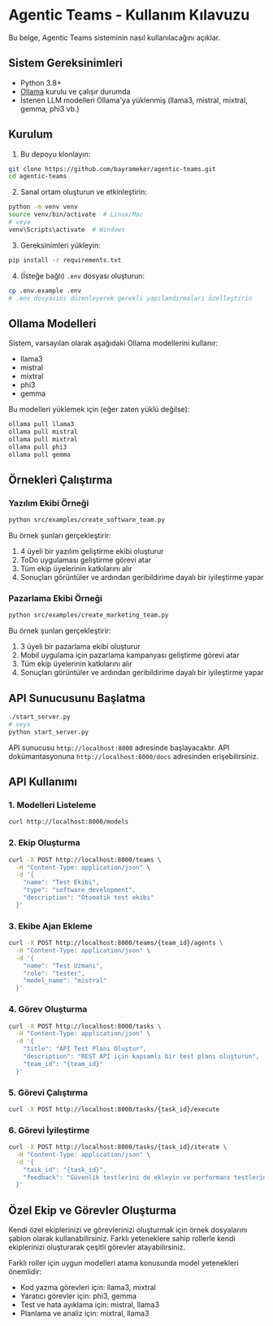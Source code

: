 # Agentic Teams - Kullanım Kılavuzu

Bu belge, Agentic Teams sisteminin nasıl kullanılacağını açıklar.

## Sistem Gereksinimleri

- Python 3.8+
- [Ollama](https://ollama.com/) kurulu ve çalışır durumda
- İstenen LLM modelleri Ollama'ya yüklenmiş (llama3, mistral, mixtral, gemma, phi3 vb.)

## Kurulum

1. Bu depoyu klonlayın:
```bash
git clone https://github.com/bayrameker/agentic-teams.git
cd agentic-teams
```

2. Sanal ortam oluşturun ve etkinleştirin:
```bash
python -m venv venv
source venv/bin/activate  # Linux/Mac
# veya
venv\Scripts\activate  # Windows
```

3. Gereksinimleri yükleyin:
```bash
pip install -r requirements.txt
```

4. (İsteğe bağlı) `.env` dosyası oluşturun:
```bash
cp .env.example .env
# .env dosyasını düzenleyerek gerekli yapılandırmaları özelleştirin
```

## Ollama Modelleri

Sistem, varsayılan olarak aşağıdaki Ollama modellerini kullanır:
- llama3
- mistral
- mixtral
- phi3
- gemma

Bu modelleri yüklemek için (eğer zaten yüklü değilse):

```bash
ollama pull llama3
ollama pull mistral
ollama pull mixtral
ollama pull phi3
ollama pull gemma
```

## Örnekleri Çalıştırma

### Yazılım Ekibi Örneği

```bash
python src/examples/create_software_team.py
```

Bu örnek şunları gerçekleştirir:
1. 4 üyeli bir yazılım geliştirme ekibi oluşturur
2. ToDo uygulaması geliştirme görevi atar
3. Tüm ekip üyelerinin katkılarını alır
4. Sonuçları görüntüler ve ardından geribildirime dayalı bir iyileştirme yapar

### Pazarlama Ekibi Örneği

```bash
python src/examples/create_marketing_team.py
```

Bu örnek şunları gerçekleştirir:
1. 3 üyeli bir pazarlama ekibi oluşturur
2. Mobil uygulama için pazarlama kampanyası geliştirme görevi atar
3. Tüm ekip üyelerinin katkılarını alır
4. Sonuçları görüntüler ve ardından geribildirime dayalı bir iyileştirme yapar

## API Sunucusunu Başlatma

```bash
./start_server.py
# veya
python start_server.py
```

API sunucusu `http://localhost:8000` adresinde başlayacaktır.
API dokümantasyonuna `http://localhost:8000/docs` adresinden erişebilirsiniz.

## API Kullanımı

### 1. Modelleri Listeleme

```bash
curl http://localhost:8000/models
```

### 2. Ekip Oluşturma

```bash
curl -X POST http://localhost:8000/teams \
  -H "Content-Type: application/json" \
  -d '{
    "name": "Test Ekibi",
    "type": "software_development",
    "description": "Otomatik test ekibi"
  }'
```

### 3. Ekibe Ajan Ekleme

```bash
curl -X POST http://localhost:8000/teams/{team_id}/agents \
  -H "Content-Type: application/json" \
  -d '{
    "name": "Test Uzmanı",
    "role": "tester",
    "model_name": "mistral"
  }'
```

### 4. Görev Oluşturma

```bash
curl -X POST http://localhost:8000/tasks \
  -H "Content-Type: application/json" \
  -d '{
    "title": "API Test Planı Oluştur",
    "description": "REST API için kapsamlı bir test planı oluşturun",
    "team_id": "{team_id}"
  }'
```

### 5. Görevi Çalıştırma

```bash
curl -X POST http://localhost:8000/tasks/{task_id}/execute
```

### 6. Görevi İyileştirme

```bash
curl -X POST http://localhost:8000/tasks/{task_id}/iterate \
  -H "Content-Type: application/json" \
  -d '{
    "task_id": "{task_id}",
    "feedback": "Güvenlik testlerini de ekleyin ve performans testlerini detaylandırın"
  }'
```

## Özel Ekip ve Görevler Oluşturma

Kendi özel ekiplerinizi ve görevlerinizi oluşturmak için örnek dosyalarını şablon olarak kullanabilirsiniz. Farklı yeteneklere sahip rollerle kendi ekiplerinizi oluşturarak çeşitli görevler atayabilirsiniz.

Farklı roller için uygun modelleri atama konusunda model yetenekleri önemlidir:
- Kod yazma görevleri için: llama3, mixtral
- Yaratıcı görevler için: phi3, gemma
- Test ve hata ayıklama için: mistral, llama3
- Planlama ve analiz için: mixtral, llama3 